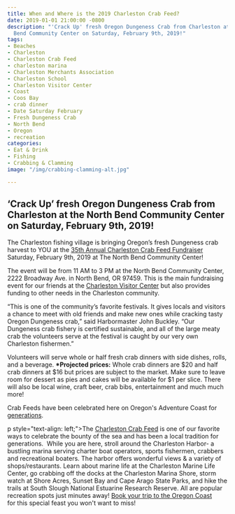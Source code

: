 ```yaml
---
title: When and Where is the 2019 Charleston Crab Feed?
date: 2019-01-01 21:00:00 -0800
description: "'Crack Up' fresh Oregon Dungeness Crab from Charleston at the North
  Bend Community Center on Saturday, February 9th, 2019!"
tags:
- Beaches
- Charleston
- Charleston Crab Feed
- charleston marina
- Charleston Merchants Association
- Charleston School
- Charleston Visitor Center
- Coast
- Coos Bay
- crab dinner
- Date Saturday February
- Fresh Dungeness Crab
- North Bend
- Oregon
- recreation
categories:
- Eat & Drink
- Fishing
- Crabbing & Clamming
image: "/img/crabbing-clamming-alt.jpg"

---
```

#### <h2>‘Crack Up’ fresh Oregon Dungeness Crab from Charleston at the North Bend Community Center on Saturday, February 9th, 2019!</h2>

The Charleston fishing village is bringing Oregon’s fresh Dungeness crab harvest to YOU at the <a href="http://oregonsadventurecoast.com/listings/annual-charleston-crab-feed-2/" target="_blank" rel="noopener noreferrer">35th Annual Charleston Crab Feed Fundraiser</a> Saturday, February 9th, 2019 at The North Bend Community Center!

The event will be from 11 AM to 3 PM at the North Bend Community Center, 2222 Broadway Ave. in North Bend, OR 97459. This is the main fundraising event for our friends at the <a href="http://visittheoregoncoast.com/cities/charleston/activities/charleston-visitor-center/" target="_blank" rel="noopener noreferrer">Charleston Visitor Center</a> but also provides funding to other needs in the Charleston community.

“This is one of the community’s favorite festivals. It gives locals and visitors a chance to meet with old friends and make new ones while cracking tasty Oregon Dungeness crab,” said Harbormaster John Buckley. “Our Dungeness crab fishery is certified sustainable, and all of the large meaty crab the volunteers serve at the festival is caught by our very own Charleston fishermen.”

Volunteers will serve whole or half fresh crab dinners with side dishes, rolls, and a beverage. <strong>*Projected prices:</strong> Whole crab dinners are $20 and half crab dinners at $16 but prices are subject to the market. Make sure to leave room for dessert as pies and cakes will be available for $1 per slice. There will also be local wine, craft beer, crab bibs, entertainment and much much more!

Crab Feeds have been celebrated here on Oregon's Adventure Coast for <a href="http://oregonsadventurecoast.com/2013/01/crab-feeds-have-been-celebrated-in-charleston-oregon-for-generations/" target="_blank" rel="noopener noreferrer">generations</a>. 

p style="text-align: left;">The <a href="http://www.oregonsadventurecoast.com/listings/annual-charleston-crab-feed/" target="_blank" rel="noopener noreferrer">Charleston Crab Feed</a> is one of our favorite ways to celebrate the bounty of the sea and has been a local tradition for generations.  While you are here, stroll around the Charleston Harbor- a bustling marina serving charter boat operators, sports fishermen, crabbers and recreational boaters. The harbor offers wonderful views & a variety of shops/restaurants. Learn about marine life at the Charleston Marine Life Center, go crabbing off the docks at the Charleston Marina Shore, storm watch at Shore Acres, Sunset Bay and Cape Arago State Parks, and hike the trails at South Slough National Estuarine Research Reserve. All are popular recreation spots just minutes away! <a href="http://oregonsadventurecoast.com/lodging/" target="_blank" rel="noopener noreferrer">Book your trip to the Oregon Coast</a> for this special feast you won't want to miss!</p>

